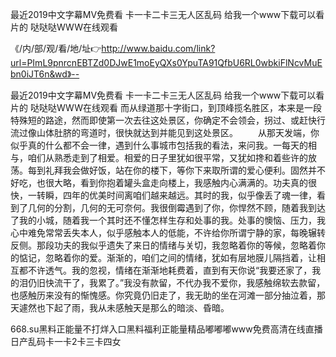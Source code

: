 最近2019中文字幕MV免费看
卡一卡二卡三无人区乱码
给我一个www下载可以看片的
哒哒哒WWW在线观看


《/内/部/观/看/地/址👉http://www.baidu.com/link?url=PImL9pnrcnEBTZd0DJwE1moEyQXs0YpuTA91QfbU6RL0wbkiFlNcvMuEbn0iJT6n&wd》--

最近2019中文字幕MV免费看
卡一卡二卡三无人区乱码
给我一个www下载可以看片的
哒哒哒WWW在线观看
而从绿道那十字街口，到顶峰揽名胜区，本来是一段特殊短的路途，然而即使第一次去往这处景区，你确定不会领会，拐过、或赶快行流过像山体肚脐的弯道时，很快就达到并能见到这处景区。
　　从那天发端，你似乎真的什么都不会一律，遇到什么事城市包括我的看法，来问我。一每天的相与，咱们从熟悉走到了相爱。相爱的日子里犹如很平常，又犹如搀和着些许的放荡。每到礼拜我会做好饭，站在你的楼下，等你下来取所谓的爱心便利。固然并不好吃，也很大略，看到你抱着罐头盒走向楼上，我感触内心满满的。功夫真的很快，一转瞬，四年的优美时间离咱们越来越远。其时的我，似乎像丢了魂一律，看到了几何的分割，几何的无可奈何。我很倒霉遇到了你，你悍然不顾，随着我到达了我的小城，随着我一个其时还不懂怎样生存和处事的我。处事的懊恼、压力，我心中难免常常丢失本人，似乎感触本人的低能，不许给你所谓宁静的家，每晚辗转反侧。那段功夫的我似乎遗失了来日的情绪与关切，我忽略着你的等候，忽略着你的惦记，忽略着你的爱。渐渐的，咱们之间的情绪，犹如有层地膜儿隔挡着，让相互都不许透气。我的忽视，情绪在渐渐地耗费着，直到有天你说“我要还家了，我的泪仍旧快流干了，我累了。”我没有款留，不代办我不爱你，我感触绵软去款留，也感触历来没有的惭愧感。你究竟仍旧走了，我无助的坐在河滩一部分抽泣着，那天遽然也下起了雨，我从未感触天是那么的暗淡、昏暗。





668.su黑料正能量不打烊入口黑料福利正能量精品嘟嘟嘟www免费高清在线直播日产乱码卡一卡2卡三卡四女
